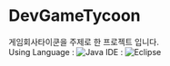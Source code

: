 # DevGameTycoon  
게임회사타이쿤을 주제로 한 프로젝트 입니다.  
Using Language : <img alt="Java" src ="https://img.shields.io/badge/Java-007396.svg?&style=for-the-badge&logo=Java&logoColor=white"/>
IDE : <img alt="Eclipse" src ="https://img.shields.io/badge/Eclipse-2C2255.svg?&style=for-the-badge&logo=Eclipse IDE&logoColor=white"/>

